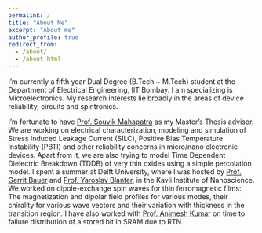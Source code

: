```yaml
---
permalink: /
title: "About Me"
excerpt: "About me"
author_profile: true
redirect_from: 
  - /about/
  - /about.html
---
```




I’m currently a fifth year Dual Degree (B.Tech + M.Tech) student at the Department of Electrical Engineering, IIT Bombay. I am specializing is Microelectronics. My research interests lie broadly in the areas of device reliability, circuits and spintronics. 

I’m fortunate to have [Prof. Souvik Mahapatra](https://www.ee.iitb.ac.in/wiki/faculty/souvik?s=model) as my Master’s Thesis advisor. We are working on electrical characterization, modeling and simulation of Stress Induced Leakage Current (SILC), Positive Bias Temperature Instability (PBTI) and other reliability concerns in micro/nano electronic devices. Apart from it, we are also trying to model Time Dependent Dielectric Breakdown (TDDB) of very thin oxides using a simple percolation model. I spent a summer at Delft University, where I was hosted by [Prof. Gerrit Bauer](https://www.tudelft.nl/en/faculty-of-applied-sciences/about-faculty/departments/quantum-nanoscience/prof-dr-gerrit-bauer/) and [Prof. Yaroslav Blanter](https://www.tudelft.nl/en/faculty-of-applied-sciences/about-faculty/departments/quantum-nanoscience/prof-dr-yaroslav-blanter/), in the Kavli Institute of Nanoscience. We worked on dipole-exchange spin waves for thin ferromagnetic films: The  magnetization and dipolar field profiles for various  modes, their chirality for various wave vectors and their variation with thickness in the transition region. I have also worked with [Prof. Animesh Kumar](https://www.ee.iitb.ac.in/~animesh/) on time to failure distribution of a stored bit in SRAM due to RTN.
